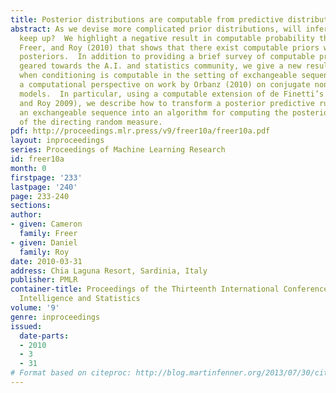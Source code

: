 ```yaml
---
title: Posterior distributions are computable from predictive distributions
abstract: As we devise more complicated prior distributions, will inference algorithms
  keep up?  We highlight a negative result in computable probability theory by Ackerman,
  Freer, and Roy (2010) that shows that there exist computable priors with noncomputable
  posteriors.  In addition to providing a brief survey of computable probability theory
  geared towards the A.I. and statistics community, we give a new result characterizing
  when conditioning is computable in the setting of exchangeable sequences, and provide
  a computational perspective on work by Orbanz (2010) on conjugate nonparametric
  models.  In particular, using a computable extension of de Finetti’s theorem (Freer
  and Roy 2009), we describe how to transform a posterior predictive rule for generating
  an exchangeable sequence into an algorithm for computing the posterior distribution
  of the directing random measure.
pdf: http://proceedings.mlr.press/v9/freer10a/freer10a.pdf
layout: inproceedings
series: Proceedings of Machine Learning Research
id: freer10a
month: 0
firstpage: '233'
lastpage: '240'
page: 233-240
sections: 
author:
- given: Cameron
  family: Freer
- given: Daniel
  family: Roy
date: 2010-03-31
address: Chia Laguna Resort, Sardinia, Italy
publisher: PMLR
container-title: Proceedings of the Thirteenth International Conference on Artificial
  Intelligence and Statistics
volume: '9'
genre: inproceedings
issued:
  date-parts:
  - 2010
  - 3
  - 31
# Format based on citeproc: http://blog.martinfenner.org/2013/07/30/citeproc-yaml-for-bibliographies/
---
```

